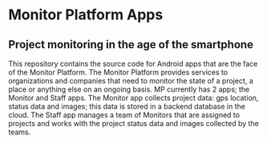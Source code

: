 # Monitor Platform Apps
## Project monitoring in the age of the smartphone

This repository contains the source code for Android apps that are the face of the Monitor Platform. The Monitor Platform provides services to organizations and companies that need to monitor the state of a project, a place or anything else on an ongoing basis. MP currently has 2 apps; the Monitor and Staff apps. The Monitor app collects project data: gps location, status data and images; this data is stored in a backend database in the cloud. The Staff app manages a team of Monitors that are assigned to projects and works with the project status data and images collected by the teams.
